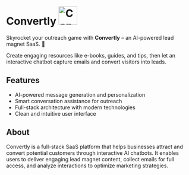# Convertly <img width="50" height="50" alt="Convertly_png_logo" src="https://github.com/user-attachments/assets/67b61903-70c6-4261-ad55-397008718551" />


Skyrocket your outreach game with **Convertly** – an AI-powered lead magnet SaaS.   🚀  

Create engaging resources like e-books, guides, and tips, then let an interactive chatbot capture emails and convert visitors into leads.  


## Features
- AI-powered message generation and personalization  
- Smart conversation assistance for outreach  
- Full-stack architecture with modern technologies  
- Clean and intuitive user interface  

## About
Convertly is a full-stack SaaS platform that helps businesses attract and convert potential customers through interactive AI chatbots. It enables users to deliver engaging lead magnet content, collect emails for full access, and analyze interactions to optimize marketing strategies.

